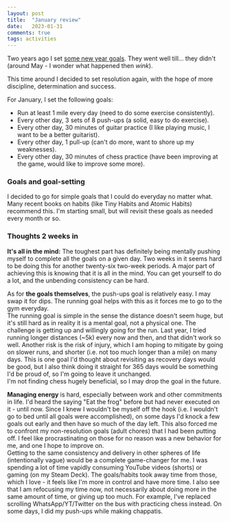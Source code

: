 ```yaml
---
layout: post
title:  "January review"
date:   2023-01-31
comments: true
tags: activities
---
```


Two years ago I set [some new year goals](https://www.ashwinmenon.com/posts/activities/2021-01-31-january-review/). They went well till... they didn't (around May - I wonder what happened then *wink*).

This time around I decided to set resolution again, with the hope of more discipline, determination and success.

For January, I set the following goals:

- Run at least 1 mile every day (need to do some exercise consistently).
- Every other day, 3 sets of 8 push-ups (a solid, easy to do exercise).
- Every other day, 30 minutes of guitar practice (I like playing music, I want to be a better guitarist).
- Every other day, 1 pull-up (can't do more, want to shore up my weaknesses).
- Every other day, 30 minutes of chess practice (have been improving at the game, would like to improve some more).

### Goals and goal-setting
I decided to go for simple goals that I could do everyday no matter what. Many recent books on habits (like Tiny Habits and Atomic Habits) recommend this.
I'm starting small, but will revisit these goals as needed every month or so.

### Thoughts 2 weeks in

**It's all in the mind:** The toughest part has definitely being mentally pushing myself to complete all the goals on a given day. Two weeks in it seems hard to be doing this for another twenty-six two-week periods. A major part of achieving this is knowing that it is all in the mind. You can get yourself to do a lot, and the unbending consistency can be hard.  

As for **the goals themselves**, the push-ups goal is relatively easy. I may swap it for dips. The running goal helps with this as it forces me to go to the gym everyday.  
The running goal is simple in the sense the distance doesn't seem huge, but it's still hard as in reality it is a mental goal, not a physical one. The challenge is getting up and willingly going for the run. Last year, I tried running longer distances (~5k) every now and then, and that didn't work so well. Another risk is the risk of injury, which I am hoping to mitigate by going on slower runs, and shorter (i.e. not too much longer than a mile) on many days. This is one goal I'd thought about revisiting as recovery days would be good, but I also think doing it straight for 365 days would be something I'd be proud of, so I'm going to leave it unchanged.  
I'm not finding chess hugely beneficial, so I may drop the goal in the future.  

**Managing energy** is hard, especially between work and other commitments in life. I'd heard the saying "Eat the frog" before but had never executed on it - until now. Since I knew I wouldn't be myself off the hook (i.e. I wouldn't go to bed until all goals were accomplished), on some days I'd knock a few goals out early and then have so much of the day left. This also forced me to confront my non-resolution goals (adult chores) that I had been putting off. I feel like procrastinating on those for no reason was a new behavior for me, and one I hope to improve on.  
Getting to the same consistency and delivery in other spheres of life (intentionally vague) would be a complete game-changer for me. I was spending a lot of time vapidly consuming YouTube videos (shorts) or gaming (on my Steam Deck). The goals/habits took away time from those, which I love - it feels like I'm more in control and have more time. I also see that I am refocusing my time now, not necessarily about doing more in the same amount of time, or giving up too much. For example, I've replaced scrolling WhatsApp/YT/Twitter on the bus with practicing chess instead. On some days, I did my push-ups while making chappatis. 
